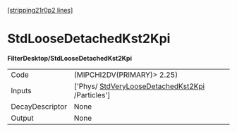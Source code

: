 [[stripping21r0p2 lines]](./stripping21r0p2-commonparticles)

# StdLooseDetachedKst2Kpi

**FilterDesktop/StdLooseDetachedKst2Kpi**

|                 |                                                                                                     |
|-----------------|-----------------------------------------------------------------------------------------------------|
| Code            | (MIPCHI2DV(PRIMARY)\> 2.25)                                                                         |
| Inputs          | ['Phys/ [StdVeryLooseDetachedKst2Kpi](./stripping21r0p2-stdveryloosedetachedkst2kpi) /Particles'] |
| DecayDescriptor | None                                                                                                |
| Output          | None                                                                                                |
